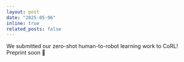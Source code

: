 ```yaml
---
layout: post
date: "2025-05-06"
inline: true
related_posts: false
---
```


We submitted our zero-shot human-to-robot learning work to CoRL! Preprint soon 📝

